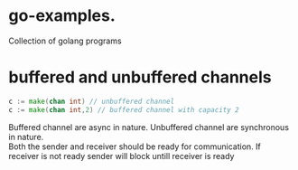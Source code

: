 # go-examples.
Collection of golang programs


# buffered and unbuffered channels
```go
c := make(chan int) // unbuffered channel
c := make(chan int,2) // buffered channel with capacity 2
```
Buffered channel are async in nature.
Unbuffered channel are synchronous in nature.   
Both the sender and receiver should be ready for communication. 
If receiver is not ready sender will block untill receiver is ready